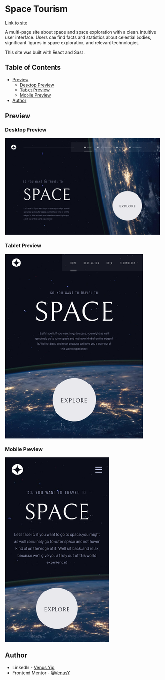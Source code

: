 # Space Tourism

[Link to site](venusy.github.io/space-tourism/)

A multi-page site about space and space exploration with a clean, intuitive 
user interface. Users can find facts and statistics about celestial bodies, 
significant figures in space exploration, and relevant technologies.

This site was built with React and Sass.

## Table of Contents

- [Preview](#preview)
  - [Desktop Preview](#desktop-preview)
  - [Tablet Preview](#tablet-preview)
  - [Mobile Preview](#mobile-preview)
- [Author](#author)

## Preview

### Desktop Preview
<img src="./assets/readme-images/desktop-preview.png" alt="Desktop preview" />

### Tablet Preview
<img style="aspect-ratio: 768 / 1024;height: 100%;max-height: 600px;" src="./assets/readme-images/tablet-preview.png" alt="Tablet preview" />

### Mobile Preview
<img style="aspect-ratio: 375 / 667;height: 100%;max-height: 600px;" src="./assets/readme-images/mobile-preview.png" alt="Mobile preview" />

## Author

- LinkedIn - [Venus Yip](https://www.linkedin.com/in/venus-yip-869aa4217/)
- Frontend Mentor - [@VenusY](https://www.frontendmentor.io/profile/VenusY)
